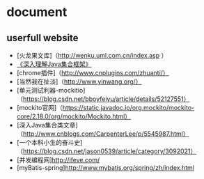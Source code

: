 # document
## userfull website
- [火龙果文库]（http://wenku.uml.com.cn/index.asp ） 
- [《深入理解Java集合框架》](https://zhuanlan.zhihu.com/p/24687801?refer=dreawer)
- [chrome插件]（http://www.cnplugins.com/zhuanti/）
- [当然我在扯淡]（http://www.yinwang.org/）
- [单元测试利器-mockitio]（https://blog.csdn.net/bboyfeiyu/article/details/52127551）
- [mockito官网]（https://static.javadoc.io/org.mockito/mockito-core/2.18.0/org/mockito/Mockito.html）
- [深入Java集合类文章]（http://www.cnblogs.com/CarpenterLee/p/5545987.html）
- [一个本科小生的奋斗史]（https://blog.csdn.net/jason0539/article/category/3092021）
- [并发编程网]http://ifeve.com/
- [myBatis-spring]http://www.mybatis.org/spring/zh/index.html


